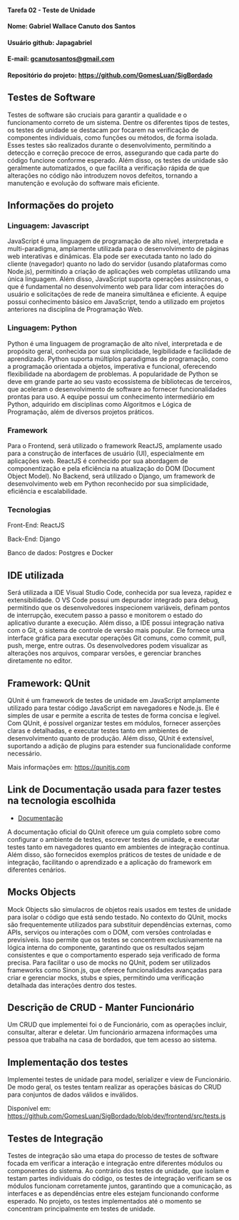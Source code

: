 #### Tarefa 02 - Teste de Unidade

#### Nome: Gabriel Wallace Canuto dos Santos
#### Usuário github: Japagabriel
#### E-mail: gcanutosantos@gmail.com

#### Repositório do projeto: https://github.com/GomesLuan/SigBordado


## Testes de Software

Testes de software são cruciais para garantir a qualidade e o funcionamento correto de um sistema. Dentre os diferentes tipos de testes, os testes de unidade se destacam por focarem na verificação de componentes individuais, como funções ou métodos, de forma isolada. Esses testes são realizados durante o desenvolvimento, permitindo a detecção e correção precoce de erros, assegurando que cada parte do código funcione conforme esperado. Além disso, os testes de unidade são geralmente automatizados, o que facilita a verificação rápida de que alterações no código não introduzem novos defeitos, tornando a manutenção e evolução do software mais eficiente.

## Informações do projeto

### Linguagem: Javascript

JavaScript é uma linguagem de programação de alto nível, interpretada e multi-paradigma, amplamente utilizada para o desenvolvimento de páginas web interativas e dinâmicas. Ela pode ser executada tanto no lado do cliente (navegador) quanto no lado do servidor (usando plataformas como Node.js), permitindo a criação de aplicações web completas utilizando uma única linguagem. Além disso, JavaScript suporta operações assíncronas, o que é fundamental no desenvolvimento web para lidar com interações do usuário e solicitações de rede de maneira simultânea e eficiente. A equipe possui conhecimento básico em JavaScript, tendo a utilizado em projetos anteriores na disciplina de Programação Web.

### Linguagem: Python

Python é uma linguagem de programação de alto nível, interpretada e de propósito geral, conhecida por sua simplicidade, legibilidade e facilidade de aprendizado. Python suporta múltiplos paradigmas de programação, como a programação orientada a objetos, imperativa e funcional, oferecendo flexibilidade na abordagem de problemas. A popularidade de Python se deve em grande parte ao seu vasto ecossistema de bibliotecas de terceiros, que aceleram o desenvolvimento de software ao fornecer funcionalidades prontas para uso. A equipe possui um conhecimento intermediário em Python, adquirido em disciplinas como Algoritmos e Lógica de Programação, além de diversos projetos práticos.

### Framework

Para o Frontend, será utilizado o framework ReactJS, amplamente usado para a construção de interfaces de usuário (UI), especialmente em aplicações web. ReactJS é conhecido por sua abordagem de componentização e pela eficiência na atualização do DOM (Document Object Model). No Backend, será utilizado o Django, um framework de desenvolvimento web em Python reconhecido por sua simplicidade, eficiência e escalabilidade.


### Tecnologias

Front-End: ReactJS

Back-End: Django

Banco de dados: Postgres e Docker

## IDE utilizada

Será utilizada a IDE Visual Studio Code, conhecida por sua leveza, rapidez e extensibilidade. O VS Code possui um depurador integrado para debug, permitindo que os desenvolvedores inspecionem variáveis, definam pontos de interrupção, executem passo a passo e monitorem o estado do aplicativo durante a execução. Além disso, a IDE possui integração nativa com o Git, o sistema de controle de versão mais popular. Ele fornece uma interface gráfica para executar operações Git comuns, como commit, pull, push, merge, entre outras. Os desenvolvedores podem visualizar as alterações nos arquivos, comparar versões, e gerenciar branches diretamente no editor.


## Framework: QUnit

QUnit é um framework de testes de unidade em JavaScript amplamente utilizado para testar código JavaScript em navegadores e Node.js. Ele é simples de usar e permite a escrita de testes de forma concisa e legível. Com QUnit, é possível organizar testes em módulos, fornecer asserções claras e detalhadas, e executar testes tanto em ambientes de desenvolvimento quanto de produção. Além disso, QUnit é extensível, suportando a adição de plugins para estender sua funcionalidade conforme necessário.

Mais informações em:  https://qunitjs.com




## Link de Documentação usada para fazer testes na tecnologia escolhida

* [Documentação](https://qunitjs.com/api/)

A documentação oficial do QUnit oferece um guia completo sobre como configurar o ambiente de testes, escrever testes de unidade, e executar testes tanto em navegadores quanto em ambientes de integração contínua. Além disso, são fornecidos exemplos práticos de testes de unidade e de integração, facilitando o aprendizado e a aplicação do framework em diferentes cenários.

## Mocks Objects

Mock Objects são simulacros de objetos reais usados em testes de unidade para isolar o código que está sendo testado. No contexto do QUnit, mocks são frequentemente utilizados para substituir dependências externas, como APIs, serviços ou interações com o DOM, com versões controladas e previsíveis. Isso permite que os testes se concentrem exclusivamente na lógica interna do componente, garantindo que os resultados sejam consistentes e que o comportamento esperado seja verificado de forma precisa. Para facilitar o uso de mocks no QUnit, podem ser utilizados frameworks como Sinon.js, que oferece funcionalidades avançadas para criar e gerenciar mocks, stubs e spies, permitindo uma verificação detalhada das interações dentro dos testes.

## Descrição de CRUD - Manter Funcionário

Um CRUD que implementei foi o de Funcionário, com as operações incluir, consultar, alterar e deletar. Um funcionário armazena informações uma pessoa que trabalha na casa de bordados, que tem acesso ao sistema.

## Implementação dos testes

Implementei testes de unidade para model, serializer e view de Funcionário. De modo geral, os testes tentam realizar as operações básicas do CRUD para conjuntos de dados válidos e inválidos.

Disponível em: https://github.com/GomesLuan/SigBordado/blob/dev/frontend/src/tests.js

## Testes de Integração

Testes de integração são uma etapa do processo de testes de software focada em verificar a interação e integração entre diferentes módulos ou componentes do sistema. Ao contrário dos testes de unidade, que isolam e testam partes individuais do código, os testes de integração verificam se os módulos funcionam corretamente juntos, garantindo que a comunicação, as interfaces e as dependências entre eles estejam funcionando conforme esperado. No projeto, os testes implementados até o momento se concentram principalmente em testes de unidade.